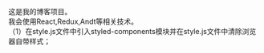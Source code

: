 这是我的博客项目。  
我会使用React,Redux,Andt等相关技术。  
（1）在style.js文件中引入styled-components模块并在style.js文件中清除浏览器自带样式；
